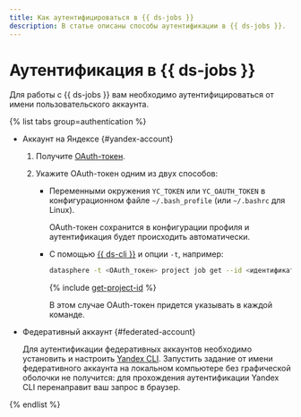 ```yaml
---
title: Как аутентифицироваться в {{ ds-jobs }}
description: В статье описаны способы аутентификации в {{ ds-jobs }}.
---
```


# Аутентификация в {{ ds-jobs }}

Для работы с {{ ds-jobs }} вам необходимо аутентифицироваться от имени пользовательского аккаунта.

{% list tabs group=authentication %}

- Аккаунт на Яндексе {#yandex-account}

  1. Получите [OAuth-токен](../../../iam/concepts/authorization/oauth-token.md).
  1. Укажите OAuth-токен одним из двух способов:

     * Переменными окружения `YC_TOKEN` или `YC_OAUTH_TOKEN` в конфигурационном файле `~/.bash_profile` (или `~/.bashrc` для Linux).

       OAuth-токен сохранится в конфигурации профиля и аутентификация будет происходить автоматически.

     * С помощью [{{ ds-cli }}](../../concepts/jobs/cli.md) и опции `-t`, например:

       ```bash
       datasphere -t <OAuth_токен> project job get --id <идентификатор_проекта>
       ```

       {% include [get-project-id](../../../_includes/datasphere/get-project-id.md) %}

       В этом случае OAuth-токен придется указывать в каждой команде.

- Федеративный аккаунт {#federated-account}

  Для аутентификации федеративных аккаунтов необходимо установить и настроить [Yandex CLI](../../../cli/quickstart.md). Запустить задание от имени федеративного аккаунта на локальном компьютере без графической оболочки не получится: для прохождения аутентификации Yandex CLI перенаправит ваш запрос в браузер.

{% endlist %}
